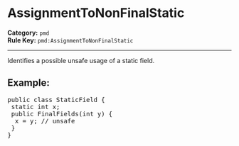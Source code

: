 # AssignmentToNonFinalStatic
**Category:** `pmd`<br/>
**Rule Key:** `pmd:AssignmentToNonFinalStatic`<br/>


-----

<!-- (c) 2019 PMD -->
Identifies a possible unsafe usage of a static field.

<h2>Example:</h2>
<pre>
public class StaticField {
 static int x;
 public FinalFields(int y) {
  x = y; // unsafe
 }
}
</pre>
